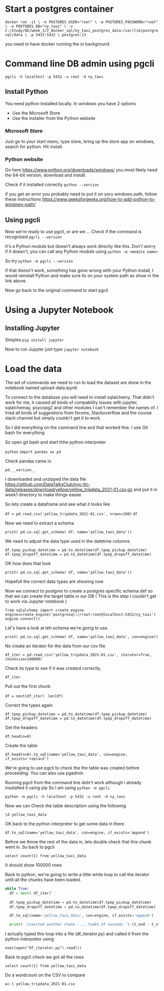 
# Start a postgres container

`docker run -it \
	-e POSTGRES_USER="root" \
	-e POSTGRES_PASSWORD="root" \
	-e POSTGRES_DB="ny_taxi" \
	-v C:/Study/DE/week_1/2_docker_sql/ny_taxi_postgres_data:/var/lib/postgresql/data \
	-p 5432:5432 \
	postgres:13 `

you need to have docker running the in background

# Command line DB admin using pgcli

`pgcli -h localhost -p 5432 -u root -d ny_taxi`

## Install Python 

You need python installed locally. In windows you have 2 options
- Use the Microsoft Store
- Use the installer from the Python website

### Microsoft Store
Just go to your start menu, type store, bring up the store app on windows, search for python. Hit install. 
### Python website
Go here https://www.python.org/downloads/windows/ you most likely need the 64-bit version, download and install. 

Check if it installed correctly
`python --version`

if you get an error you probably need to put it on yoru windows path, follow these instructions https://www.geeksforgeeks.org/how-to-add-python-to-windows-path/

## Using pgcli

Now we're ready to use pgcli, or are we ...
Check if the command is recognised
`pgcli --version`

It's a Python module but doesn't always work directly like this. Don't worry if it doesn't, you can call any Python module using 
`python -m <module name>`

So try 
`python -m pgcli --version`

If that doesn't work, something has gone wrong with your Python install, I would reinstall Python and make sure its on your system path as show in the link above.

Now go back to the original command to start pgcli

# Using a Jupyter Notebook

## Installing Jupyter

Simples
`pip install jupyter`

Now to run Jupyter just type
`jupyter notebook`

# Load the data


The set of commands we need to run to load the dataset are show in the notebook named upload-data.ipynb

To connect to the database you will need to install sqlalchemy. That didn't work for me, it caused all kinds of compability issues with jupyter, sqlalchemay, psycopg2 and other modules I can't remember the names of. I tried all kinds of suggestions from forums, Stackoverflow and the course slack channel but simply couldn't get it to work. 

So I did everything on the command line and that worked fine. I use Git bash for everything


So open git bash and start thhe python interpreter

`python`
`import pandas as pd`

Check pandas came in

`pd.__version__`

I downloaded and unzipped the data file https://github.com/DataTalksClub/nyc-tlc-data/releases/download/yellow/yellow_tripdata_2021-01.csv.gz and put it in week1 directory to make things easier.

So lets create a dataframe and see what it looks like

`df = pd.read_csv('yellow_tripdata_2021-01.csv', nrows=100)`
`df`

Now we need to extract a schema

`print( pd.io.sql.get_schema( df, name='yellow_taxi_data'))`

We need to adjust the data type used in the datetime columns 

`df.tpep_pickup_datetime = pd.to_datetime(df.tpep_pickup_datetime)`
`df.tpep_dropoff_datetime = pd.to_datetime(df.tpep_dropoff_datetime)`

OK how does that look 

`print( pd.io.sql.get_schema( df, name='yellow_taxi_data'))`

Hopefull the correct data types are showing now

Now we connect to postgres to create a postgres specific schema def so that we can create the target table in our DB
( This is the step I couldn't get to work via Jupyter notebook )

`from sqlalchemy import create_engine`
`engine=create_engine('postgresql://root:root@localhost:5432/ny_taxi')`
`engine.connect()`

Let's have a look at teh schema we're going to use. 

`print( pd.io.sql.get_schema( df, name='yellow_taxi_data', con=engine))`

No create an iterator for the data from our csv file

`df_iter = pd.read_csv('yellow_tripdata_2021-01.csv', iterator=True, chunksize=100000)`

Check its type to see if it was created correctly. 

`df_iter`

Pull out the first chunk

`df = next(df_iter) `
`len(df)`

Correct the types again

`df.tpep_pickup_datetime = pd.to_datetime(df.tpep_pickup_datetime)`
`df.tpep_dropoff_datetime = pd.to_datetime(df.tpep_dropoff_datetime)`

Get the headers

`df.head(n=0)`

Create the table

`df.head(n=0).to_sql(name='yellow_taxi_data', con=engine, if_exists='replace')`

We're going to use pgcli to check the the table was created before proceeding. You can also use pgadmin

Running pgcli from the command line didn't work although i already insstalled it using pip
So I am using `python -m pgcli`

`python -m pgcli -h localhost -p 5432 -u root -d ny_taxi`

Now we can Check the table description using the following

`\d yellow_taxi_data`

OK back to the python interpreter to get some data in there

`df.to_sql(name='yellow_taxi_data', con=engine, if_exists='append')`

Before we throw the rest of the data in, lets double check that this chunk went in. 
So back to pgcli

`select count(1) from yellow_taxi_data`

It should show 100000 rows

Back to python, we're going to write a little while loop to call the iterator until all the chunks have been loaded.

```python
while True:
  df = next( df_iter)`
  
  df.tpep_pickup_datetime = pd.to_datetime(df.tpep_pickup_datetime)
  df.tpep_dropoff_datetime = pd.to_datetime(df.tpep_dropoff_datetime)

  df.to_sql(name='yellow_taxi_data', con=engine, if_exists='append')

  print( 'inserted another chunk ..., took%.3f seconds' % (t_end - t_start))
```

I actually typed this loop into a file (df_iterator.py) and called it from the python interpretor using 

`exec(open("df_iterator.py").read())`

Back to pgcli check we got all the rows  

`select count(1) from yellow_taxi_data`

Do a wordcount on the CSV to compare

`wc-l yellow_tripdata_2021-01.csv`

